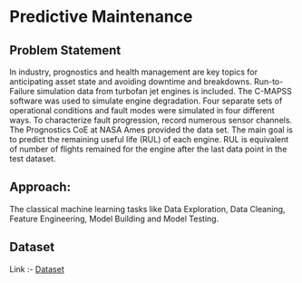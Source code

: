 # Predictive Maintenance

## Problem Statement

In industry, prognostics and health management are key topics for anticipating asset
state and avoiding downtime and breakdowns. Run-to-Failure simulation data from
turbofan jet engines is included.
The C-MAPSS software was used to simulate engine degradation. Four separate sets
of operational conditions and fault modes were simulated in four different ways. To
characterize fault progression, record numerous sensor channels. The Prognostics CoE
at NASA Ames provided the data set.
The main goal is to predict the remaining useful life (RUL) of each engine. RUL is
equivalent of number of flights remained for the engine after the last data point in the
test dataset.

## Approach:

The classical machine learning tasks like Data Exploration, Data Cleaning,
Feature Engineering, Model Building and Model Testing.

## Dataset

Link :- [Dataset](https://www.kaggle.com/datasets/behrad3d/nasa-cmaps/data)
